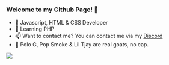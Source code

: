 ### Welcome to my Github Page! 👋
- 🔭 Javascript, HTML & CSS Developer
- 🌱 Learning PHP
- 📫 Want to contact me? You can contact me via my [Discord](https://discord.gg/ksv9GaZJ74)
- 🎵 Polo G, Pop Smoke & Lil Tjay are real goats, no cap.



<img src="https://github-readme-stats.vercel.app/api?username=H4r1eyDev&&show_icons=true&title_color=00ffe8&icon_color=bb2acf&text_color=00ffe8&bg_color=151515" />
